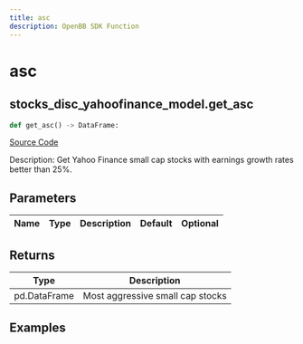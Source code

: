 ```yaml
---
title: asc
description: OpenBB SDK Function
---
```


# asc

## stocks_disc_yahoofinance_model.get_asc

```python title='openbb_terminal/stocks/discovery/yahoofinance_model.py'
def get_asc() -> DataFrame:
```
[Source Code](https://github.com/OpenBB-finance/OpenBBTerminal/tree/main/openbb_terminal/stocks/discovery/yahoofinance_model.py#L138)

Description: Get Yahoo Finance small cap stocks with earnings growth rates better than 25%.

## Parameters

| Name | Type | Description | Default | Optional |
| ---- | ---- | ----------- | ------- | -------- |

## Returns

| Type | Description |
| ---- | ----------- |
| pd.DataFrame | Most aggressive small cap stocks |

## Examples

